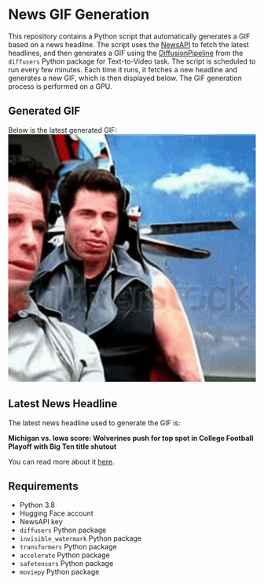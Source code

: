 # News GIF Generation
This repository contains a Python script that automatically generates a GIF based on a news headline. The script uses the [NewsAPI](https://newsapi.org/) to fetch the latest headlines, and then generates a GIF using the [DiffusionPipeline](https://github.com/huggingface/diffusers) from the `diffusers` Python package for Text-to-Video task.
The script is scheduled to run every few minutes. Each time it runs, it fetches a new headline and generates a new GIF, which is then displayed below. The GIF generation process is performed on a GPU.

## Generated GIF
Below is the latest generated GIF:
![Generated GIF](output.gif?raw=true&v=1701670344)

## Latest News Headline
The latest news headline used to generate the GIF is:

**Michigan vs. Iowa score: Wolverines push for top spot in College Football Playoff with Big Ten title shutout**

You can read more about it [here](https://www.cbssports.com/college-football/news/michigan-vs-iowa-score-wolverines-push-for-top-spot-in-college-football-playoff-with-big-ten-title-shutout/live/).

## Requirements
- Python 3.8
- Hugging Face account
- NewsAPI key
- `diffusers` Python package
- `invisible_watermark` Python package
- `transformers` Python package
- `accelerate` Python package
- `safetensors` Python package
- `moviepy` Python package
